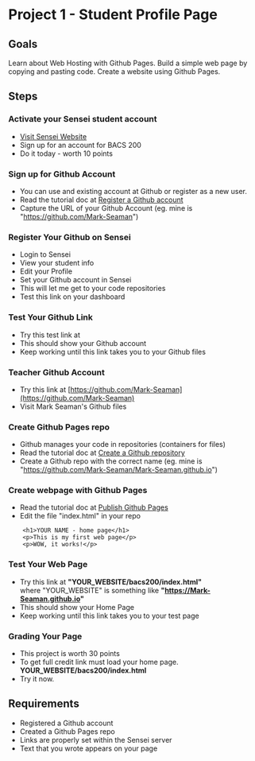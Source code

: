 # Project 1 - Student Profile Page

## Goals

Learn about Web Hosting with Github Pages.
Build a simple web page by copying and pasting code.
Create a website using Github Pages.



## Steps

### Activate your Sensei student account 
* [Visit Sensei Website](https://shrinking-world.com/course/bacs200)
* Sign up for an account for BACS 200
* Do it today - worth 10 points


### Sign up for Github Account
* You can use and existing account at Github or register as a new user.
* Read the tutorial doc at [Register a Github account](../docs/GithubAccount.md)
* Capture the URL of your Github Account (eg. mine is "https://github.com/Mark-Seaman")


### Register Your Github on Sensei
* Login to Sensei
* View your student info
* Edit your Profile
* Set your Github account in Sensei
* This will let me get to your code repositories
* Test this link on your dashboard


### Test Your Github Link
* Try this test link at 
* This should show your Github account
* Keep working until this link takes you to your Github files


### Teacher Github Account
* Try this link at [https://github.com/Mark-Seaman](https://github.com/Mark-Seaman)
* Visit Mark Seaman's Github files


### Create Github Pages repo
* Github manages your code in repositories (containers for files)
* Read the tutorial doc at [Create a Github repository](../docs/GithubRepo.md)
* Create a Github repo with the correct name (eg. mine is "https://github.com/Mark-Seaman/Mark-Seaman.github.io")


### Create webpage with Github Pages
* Read the tutorial doc at [Publish Github Pages](../docs/GithubPages.md)
* Edit the file "index.html" in your repo

```
    <h1>YOUR NAME - home page</h1>
    <p>This is my first web page</p>
    <p>WOW, it works!</p>
```


### Test Your Web Page
 
* Try this link at **"YOUR_WEBSITE/bacs200/index.html"**  
    where "YOUR_WEBSITE" is something like
    **"https://Mark-Seaman.github.io"**
* This should show your Home Page
* Keep working until this link takes you to your test page


### Grading Your Page 
* This project is worth 30 points
* To get full credit link must load your home page. **YOUR_WEBSITE/bacs200/index.html**  
* Try it now.


## Requirements

* Registered a Github account
* Created a Github Pages repo
* Links are properly set within the Sensei server
* Text that you wrote appears on your page

